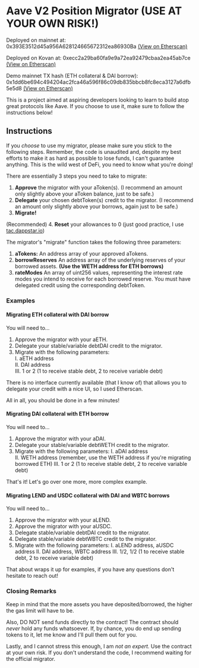 # Aave V2 Position Migrator (USE AT YOUR OWN RISK!)

Deployed on mainnet at: 0x393E3512d45a956A628124665672312ea86930Ba [(View on Etherscan)](https://etherscan.io/address/0x393e3512d45a956a628124665672312ea86930ba)

Deployed on Kovan at: 0xecc2a29ba60fa9e9a72ea92479cbaa2ea45ab7ce [(View on Etherscan)](https://kovan.etherscan.io/address/0xecc2a29ba60fa9e9a72ea92479cbaa2ea45ab7ce)

Demo mainnet TX hash (ETH collateral & DAI borrow): 0x1dd6be694c494204ac2fca46a596f86c09db835bbcb8fc8eca3127a6dfb5e5d8 [(View on Etherscan)](https://etherscan.io/address/0x393e3512d45a956a628124665672312ea86930ba)

This is a project aimed at aspiring developers looking to learn to build atop great protocols like Aave. If you choose to use it, make sure
to follow the instructions below!

## Instructions
If you *choose* to use my migrator, please make sure you stick to the following steps. Remember, the code is unaudited and, despite my best efforts to
make it as hard as possible to lose funds, I can't guarantee anything. This is the wild west of DeFi, you need to know what you're doing!

There are essentially 3 steps you need to take to migrate:

1. **Approve** the migrator with your aToken(s). (I recommend an amount only slightly above your aToken balance, just to be safe.)
2. **Delegate** your chosen debtToken(s) credit to the migrator. (I recommend an amount only slightly above your borrows, again just to be safe.)
3. **Migrate!**

(Recommended) 4. <b>Reset</b> your allowances to 0 (just good practice, I use [tac.dappstar.io](https://tac.dappstar.io/#/))

The migrator's "migrate" function takes the following three parameters:

1. **aTokens:** An address array of your approved aTokens.
2. **borrowReserves** An address array of the underlying reserves of your borrowed assets. **(Use the WETH address for ETH borrows)**
3. **rateModes** An array of uint256 values, representing the interest rate modes you intend to receive for each borrowed reserve. You must 
have delegated credit using the corresponding debtToken.

### Examples

#### Migrating ETH collateral with DAI borrow
You will need to...

1. Approve the migrator with your aETH.
2. Delegate your stable/variable debtDAI credit to the migrator.
3. Migrate with the following parameters:  
    I. aETH address  
    II. DAI address  
    III. 1 or 2 (1 to receive stable debt, 2 to receive variable debt)

There is no interface currently available (that I know of) that allows you to delegate your credit with a nice UI, so I used Etherscan.

All in all, you should be done in a few minutes! 

#### Migrating DAI collateral with ETH borrow
You will need to...

1. Approve the migrator with your aDAI.
2. Delegate your stable/variable debtWETH credit to the migrator.
3. Migrate with the following parameters:
    I. aDAI address  
    II. WETH address (remember, use the WETH address if you're migrating borrowed ETH)
    III. 1 or 2 (1 to receive stable debt, 2 to receive variable debt)
    
That's it! Let's go over one more, more complex example.

#### Migrating LEND and USDC collateral with DAI and WBTC borrows
You will need to...

1. Approve the migrator with your aLEND.
2. Approve the migrator with your aUSDC.
3. Delegate stable/variable debtDAI credit to the migrator.
4. Delegate stable/variable debtWBTC credit to the migrator.
5. Migrate with the following parameters:
    I. aLEND address, aUSDC address
    II. DAI address, WBTC address
    III. 1/2, 1/2 (1 to receive stable debt, 2 to receive variable debt)

That about wraps it up for examples, if you have any questions don't hesitate to reach out!

### Closing Remarks

Keep in mind that the more assets you have deposited/borrowed, the higher the gas limit will have to be.

Also, DO NOT send funds directly to the contract! The contract should *never* hold any funds whatsoever. If, by chance, you do end up sending tokens to it, let me know and I'll pull them out for you.

Lastly, and I cannot stress this enough, I am *not an expert.* Use the contract at your own risk. If you don't understand the code, I recommend waiting for the official migrator.

    
